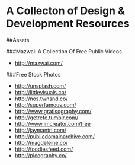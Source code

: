 A Collecton of Design & Development Resources
=============

##Assets

###Mazwai: A Collection Of Free Public Videos
- http://mazwai.com/

###Free Stock Photos
- http://unsplash.com/
- http://littlevisuals.co/
- http://nos.twnsnd.co/
- http://superfamous.com/
- http://www.gratisography.com/
- http://getrefe.tumblr.com/
- http://www.imcreator.com/free
- http://jaymantri.com/
- http://publicdomainarchive.com/
- http://magdeleine.co/
- http://foodiesfeed.com/
- http://picography.co/

